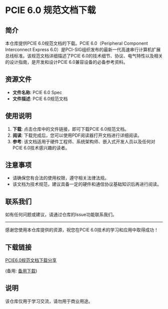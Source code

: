# PCIE 6.0 规范文档下载

## 简介

本仓库提供PCIE 6.0规范文档的下载。PCIE 6.0（Peripheral Component Interconnect Express 6.0）是PCI-SIG组织发布的最新一代高速串行计算机扩展总线标准。该规范文档详细描述了PCIE 6.0的技术细节、协议、电气特性以及相关的设计指南，是开发和设计PCIE 6.0兼容设备的必备参考资料。

## 资源文件

- **文件名称**: PCIE 6.0 Spec
- **文件描述**: PCIE 6.0规范文档

## 使用说明

1. **下载**: 点击仓库中的文件链接，即可下载PCIE 6.0规范文档。
2. **阅读**: 下载完成后，您可以使用PDF阅读器打开文档进行详细阅读。
3. **参考**: 该文档适用于硬件工程师、系统架构师、嵌入式开发人员以及任何对PCIE 6.0技术感兴趣的读者。

## 注意事项

- 请确保您有合法的使用权限，遵守相关法律法规。
- 该文档为技术规范，建议具备一定的硬件和通信协议基础知识后再进行阅读。

## 联系我们

如有任何问题或建议，请通过仓库的Issue功能联系我们。

---

感谢您使用本仓库提供的资源，祝您在PCIE 6.0技术的学习和应用中取得成功！

## 下载链接
[PCIE6.0规范文档下载分享](https://pan.quark.cn/s/5bf9b6ab4fd4) 

(备用: [备用下载](https://pan.baidu.com/s/1qzdSa4yA7YbhDriPhVXCiA?pwd=0bny))

## 说明

该仓库仅用于学习交流，请勿用于商业用途。
